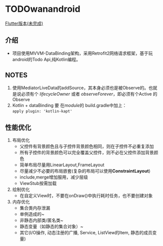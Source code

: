 TODOwanandroid
======
[Flutter版本(未完成)](https://github.com/AqrLei/todo_flutter)  

介绍
------
   - 项目使用MVVM-DataBinding架构，采用Retrofit2网络请求框架，基于玩android的Todo Api,纯Kotlin编程。

NOTES
-----
   1. 使用MediatorLiveData的addSource，其本身必须也是被Observe的。也就是说必须有个
   *lifecycleOwner* 或者 *observeForever*，即必须有个Active 的Observe
   2. Kotlin + dataBinding 要 在*module*的 build.gradle中加上： <br>
   ` apply plugin: 'kotlin-kapt' `
   
   
性能优化
----

  1. 布局优化 
     - 父控件有背景颜色且与子控件背景颜色相同，则在子控件不必重复添加
     - 所有子控件的背景颜色可以完全覆盖父控件，则不必在父控件添加背景颜色
     - 简单布局尽量用LinearLayout,FrameLayout
     - 尽量减少不必要的布局嵌套(复杂的布局可以使用**ConstraintLayout**)
     - include,merge增加服用，减少层级
     - ViewStub按需加载
  2. 绘制优化
     - 在自定义View时，不要在onDraw()中执行耗时任务，也不要创建对象
  3. 内存优化   
     - 集合类内存泄漏
     - 单例造成的~
     - 非静态内部类/匿名类~
     -  静态变量（如静态的集合对象）~
     - 其它(I/O操作, 动态注册的广播, Service, ListView的Item, 静态的成员变量)